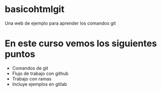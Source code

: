 # basicohtmlgit
Una web de ejemplo para aprender los comandos git

# En este curso vemos los siguientes puntos

* Comandos de git
* Flujo de trabajo con github
* Trabajo con ramas
* Incluye ejemplos en gitlab